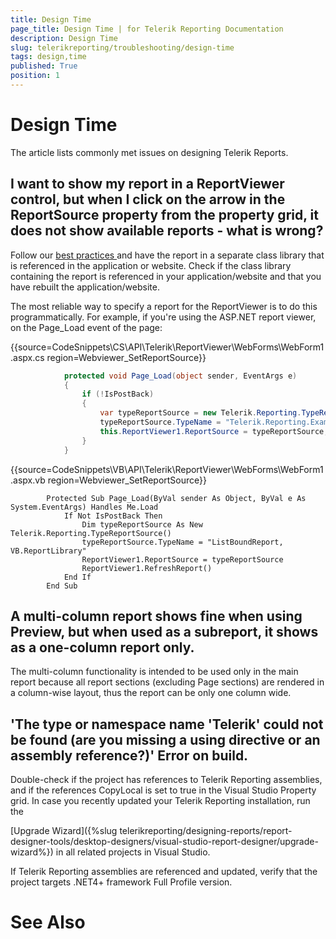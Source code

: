 ```yaml
---
title: Design Time
page_title: Design Time | for Telerik Reporting Documentation
description: Design Time
slug: telerikreporting/troubleshooting/design-time
tags: design,time
published: True
position: 1
---
```


# Design Time



The article lists commonly met issues on designing Telerik Reports.


## I want to show my report in a ReportViewer control, but when I click on the arrow in the ReportSource property from the property grid, it does not show available reports - what is wrong?

Follow our 
[best practices
](66CD7D60-7708-42D5-8BB4-506676E8679E) and have the report in a separate class library
          that is referenced in the application or website. Check if the class library containing the report is referenced in your application/website
          and that you have rebuilt the application/website.
        


The most reliable way to specify a report for the ReportViewer is to do this programmatically. For example, if you're using the ASP.NET
          report viewer, on the Page_Load event of the page:
        


{{source=CodeSnippets\CS\API\Telerik\ReportViewer\WebForms\WebForm1.aspx.cs region=Webviewer_SetReportSource}}
````C#
	        protected void Page_Load(object sender, EventArgs e)
	        {
	            if (!IsPostBack)
	            {
	                var typeReportSource = new Telerik.Reporting.TypeReportSource();
	                typeReportSource.TypeName = "Telerik.Reporting.Examples.CSharp.ListBoundReport, CSharp.ReportLibrary";
	                this.ReportViewer1.ReportSource = typeReportSource;
	            }
	        }
````




{{source=CodeSnippets\VB\API\Telerik\ReportViewer\WebForms\WebForm1.aspx.vb region=Webviewer_SetReportSource}}
````VB
	    Protected Sub Page_Load(ByVal sender As Object, ByVal e As System.EventArgs) Handles Me.Load
	        If Not IsPostBack Then
	            Dim typeReportSource As New Telerik.Reporting.TypeReportSource()
	            typeReportSource.TypeName = "ListBoundReport, VB.ReportLibrary"
	            ReportViewer1.ReportSource = typeReportSource
	            ReportViewer1.RefreshReport()
	        End If
	    End Sub
````




## A multi-column report shows fine when using Preview, but when used as a subreport, it shows as a one-column report only.

The multi-column functionality is intended to be used only in the main
          report because all report sections (excluding Page sections) are rendered in
          a column-wise layout, thus the report can be only one column wide.
        




## 'The type or namespace name 'Telerik' could not be found (are you missing a using directive or an assembly reference?)' Error on build.

Double-check if the project has references to Telerik Reporting assemblies,
          and if the references CopyLocal is set to true in the Visual Studio Property grid.
          In case you recently updated your Telerik Reporting installation, run the
          
[Upgrade Wizard]({%slug telerikreporting/designing-reports/report-designer-tools/desktop-designers/visual-studio-report-designer/upgrade-wizard%})
 in all related projects in Visual Studio.
        


If Telerik Reporting assemblies are referenced and updated, verify that the project targets .NET4+ framework Full Profile version.


# See Also

